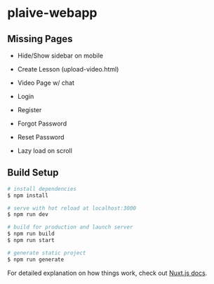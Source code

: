 # plaive-webapp

## Missing Pages
 - Hide/Show sidebar on mobile
 - Create Lesson (upload-video.html)
 - Video Page w/ chat
 - Login
 - Register
 - Forgot Password
 - Reset Password

 - Lazy load on scroll

## Build Setup

```bash
# install dependencies
$ npm install

# serve with hot reload at localhost:3000
$ npm run dev

# build for production and launch server
$ npm run build
$ npm run start

# generate static project
$ npm run generate
```

For detailed explanation on how things work, check out [Nuxt.js docs](https://nuxtjs.org).
